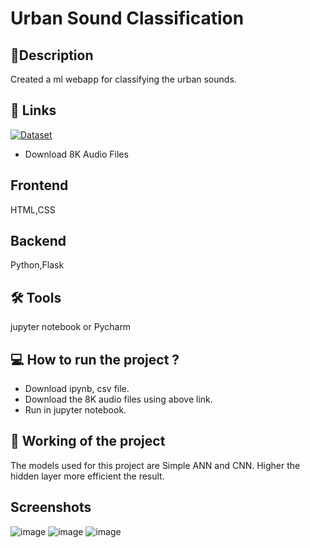 
# **Urban Sound Classification**

## 🔖**Description**

Created a ml webapp for classifying the urban sounds.

## 🔗 Links
[![Dataset](https://img.shields.io/badge/Dataset-000?style=for-the-badge&logo=ko-fi&logoColor=white)](https://urbansounddataset.weebly.com/download-urbansound8k.html)
- Download 8K Audio Files

## Frontend
HTML,CSS

## Backend
Python,Flask

## 🛠 **Tools**

jupyter notebook or Pycharm 

## 💻 **How to run the project ?**

- Download ipynb, csv file.
- Download the 8K audio files using above link.
- Run in jupyter notebook.

## 🚀 **Working of the project**

The models used for this project are Simple ANN and CNN. Higher the hidden layer more efficient the result.

## **Screenshots** 
![image](https://github.com/Sri-HariHaran-R/UrbanSoundClassifcation/assets/76623387/64319b07-f2bf-471f-96a7-48f61e418929)
![image](https://github.com/Sri-HariHaran-R/UrbanSoundClassifcation/assets/76623387/9b55e043-fa08-40fc-a538-619dc5c320bc)
![image](https://github.com/Sri-HariHaran-R/UrbanSoundClassifcation/assets/76623387/3a58e5b9-1de4-406e-a233-ca9b11f52780)
